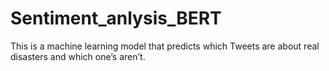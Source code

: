 # Sentiment_anlysis_BERT

This is a machine learning model that predicts which Tweets are about real disasters and which one’s aren’t.

